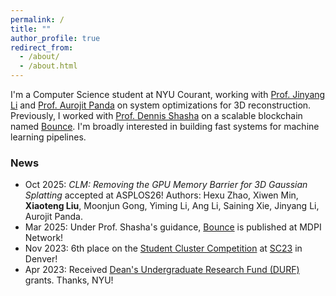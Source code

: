 ```yaml
---
permalink: /
title: ""
author_profile: true
redirect_from: 
  - /about/
  - /about.html
---
```


I'm a Computer Science student at NYU Courant, working with [Prof. Jinyang Li](https://jinyangli.github.io/) and [Prof. Aurojit Panda](https://cs.nyu.edu/~apanda/) on system optimizations for 3D reconstruction. Previously, I worked with [Prof. Dennis Shasha](https://cs.nyu.edu/~shasha/) on a scalable blockchain named [Bounce](https://www.mdpi.com/2673-8732/5/2/9). I'm broadly interested in building fast systems for machine learning pipelines.

### News
- Oct 2025: *CLM: Removing the GPU Memory Barrier for 3D Gaussian Splatting* accepted at ASPLOS26! Authors: Hexu Zhao, Xiwen Min, **Xiaoteng Liu**, Moonjun Gong, Yiming Li, Ang Li, Saining Xie, Jinyang Li, Aurojit Panda.
- Mar 2025: Under Prof. Shasha's guidance, [Bounce](https://www.mdpi.com/2673-8732/5/2/9) is published at MDPI Network!
- Nov 2023: 6th place on the [Student Cluster Competition](https://studentclustercompetition.us/2023/index.html) at [SC23](https://sc23.supercomputing.org/) in Denver!
- Apr 2023: Received [Dean's Undergraduate Research Fund (DURF)](https://cas.nyu.edu/undergraduate-research/deans-undergraduate-research-fund/DURFG.html) grants. Thanks, NYU!

